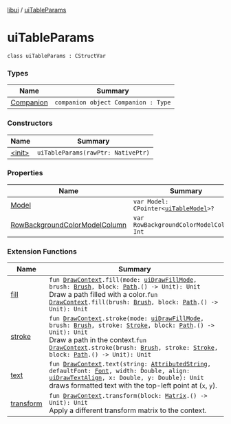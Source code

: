 [libui](../index.md) / [uiTableParams](./index.md)

# uiTableParams

`class uiTableParams : CStructVar`

### Types

| Name | Summary |
|---|---|
| [Companion](-companion.md) | `companion object Companion : Type` |

### Constructors

| Name | Summary |
|---|---|
| [&lt;init&gt;](-init-.md) | `uiTableParams(rawPtr: NativePtr)` |

### Properties

| Name | Summary |
|---|---|
| [Model](-model.md) | `var Model: CPointer<`[`uiTableModel`](../ui-table-model.md)`>?` |
| [RowBackgroundColorModelColumn](-row-background-color-model-column.md) | `var RowBackgroundColorModelColumn: Int` |

### Extension Functions

| Name | Summary |
|---|---|
| [fill](../../libui.ktx.draw/fill.md) | `fun `[`DrawContext`](../../libui.ktx/-draw-context.md)`.fill(mode: `[`uiDrawFillMode`](../ui-draw-fill-mode.md)`, brush: `[`Brush`](../../libui.ktx.draw/-brush/index.md)`, block: `[`Path`](../../libui.ktx.draw/-path/index.md)`.() -> Unit): Unit`<br>Draw a path filled with a color.`fun `[`DrawContext`](../../libui.ktx/-draw-context.md)`.fill(brush: `[`Brush`](../../libui.ktx.draw/-brush/index.md)`, block: `[`Path`](../../libui.ktx.draw/-path/index.md)`.() -> Unit): Unit` |
| [stroke](../../libui.ktx.draw/stroke.md) | `fun `[`DrawContext`](../../libui.ktx/-draw-context.md)`.stroke(mode: `[`uiDrawFillMode`](../ui-draw-fill-mode.md)`, brush: `[`Brush`](../../libui.ktx.draw/-brush/index.md)`, stroke: `[`Stroke`](../../libui.ktx.draw/-stroke/index.md)`, block: `[`Path`](../../libui.ktx.draw/-path/index.md)`.() -> Unit): Unit`<br>Draw a path in the context.`fun `[`DrawContext`](../../libui.ktx/-draw-context.md)`.stroke(brush: `[`Brush`](../../libui.ktx.draw/-brush/index.md)`, stroke: `[`Stroke`](../../libui.ktx.draw/-stroke/index.md)`, block: `[`Path`](../../libui.ktx.draw/-path/index.md)`.() -> Unit): Unit` |
| [text](../../libui.ktx.draw/text.md) | `fun `[`DrawContext`](../../libui.ktx/-draw-context.md)`.text(string: `[`AttributedString`](../../libui.ktx.draw/-attributed-string/index.md)`, defaultFont: `[`Font`](../../libui.ktx.draw/-font/index.md)`, width: Double, align: `[`uiDrawTextAlign`](../ui-draw-text-align.md)`, x: Double, y: Double): Unit`<br>draws formatted text with the top-left point at (`x`, `y`). |
| [transform](../../libui.ktx.draw/transform.md) | `fun `[`DrawContext`](../../libui.ktx/-draw-context.md)`.transform(block: `[`Matrix`](../../libui.ktx.draw/-matrix/index.md)`.() -> Unit): Unit`<br>Apply a different transform matrix to the context. |

